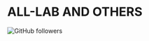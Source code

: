 # ALL-LAB AND OTHERS
<img alt="GitHub followers" src="https://img.shields.io/github/followers/00?style=plastic">
